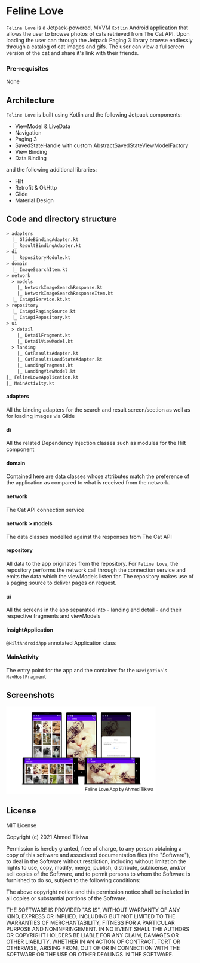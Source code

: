 # Feline Love
`Feline Love` is a Jetpack-powered, MVVM `Kotlin` Android application that allows the user to browse 
photos of cats retrieved from The Cat API. Upon loading the user can through the Jetpack Paging 3
library browse endlessly through a catalog of cat images and gifs. The user can view a fullscreen
version of the cat and share it's link with their friends.

### Pre-requisites
None

## Architecture
`Feline Love` is built using Kotlin and the following Jetpack components:

- ViewModel & LiveData 
- Navigation
- Paging 3
- SavedStateHandle with custom AbstractSavedStateViewModelFactory
- View Binding
- Data Binding

and the following additional libraries:

- Hilt
- Retrofit & OkHttp
- Glide
- Material Design

## Code and directory structure

```
> adapters
  |_ GlideBindingAdapter.kt
  |_ ResultBindingAdapter.kt
> di
  |_ RepositoryModule.kt
> domain
  |_ ImageSearchItem.kt
> network
  > models
    |_ NetworkImageSearchResponse.kt
    |_ NetworkImageSearchResponseItem.kt
  |_ CatApiService.kt.kt
> repository
  |_ CatApiPagingSource.kt
  |_ CatApiRepository.kt
> ui
  > detail
    |_ DetailFragment.kt
    |_ DetailViewModel.kt
  > landing
    |_ CatResultsAdapter.kt
    |_ CatResultsLoadStateAdapter.kt
    |_ LandingFragment.kt
    |_ LandingViewModel.kt
|_ FelineLoveApplication.kt
|_ MainActivity.kt
```

#### adapters
All the binding adapters for the search and result screen/section as well as for loading images via Glide

#### di
All the related Dependency Injection classes such as modules for the Hilt component

#### domain
Contained here are data classes whose attributes match the preference of the application as compared to 
what is received from the network. 

#### network
The Cat API connection service

#### network > models
The data classes modelled against the responses from The Cat API

#### repository
All data to the app originates from the repository. For `Feline Love`, the repository
performs the network call through the connection service and emits the data which the viewModels listen for.
The repository makes use of a paging source to deliver pages on request.

#### ui
All the screens in the app separated into - landing and detail - and their respective fragments and viewModels

#### InsightApplication
`@HiltAndroidApp` annotated Application class

#### MainActivity
The entry point for the app and the container for the `Navigation`'s `NavHostFragment`

## Screenshots
<img src="https://github.com/akitikkx/feline-love/blob/main/screenshots/feline_love_screens.png" width="400">

## License

MIT License

Copyright (c) 2021 Ahmed Tikiwa

Permission is hereby granted, free of charge, to any person obtaining a copy
of this software and associated documentation files (the "Software"), to deal
in the Software without restriction, including without limitation the rights
to use, copy, modify, merge, publish, distribute, sublicense, and/or sell
copies of the Software, and to permit persons to whom the Software is
furnished to do so, subject to the following conditions:

The above copyright notice and this permission notice shall be included in all
copies or substantial portions of the Software.

THE SOFTWARE IS PROVIDED "AS IS", WITHOUT WARRANTY OF ANY KIND, EXPRESS OR
IMPLIED, INCLUDING BUT NOT LIMITED TO THE WARRANTIES OF MERCHANTABILITY,
FITNESS FOR A PARTICULAR PURPOSE AND NONINFRINGEMENT. IN NO EVENT SHALL THE
AUTHORS OR COPYRIGHT HOLDERS BE LIABLE FOR ANY CLAIM, DAMAGES OR OTHER
LIABILITY, WHETHER IN AN ACTION OF CONTRACT, TORT OR OTHERWISE, ARISING FROM,
OUT OF OR IN CONNECTION WITH THE SOFTWARE OR THE USE OR OTHER DEALINGS IN THE
SOFTWARE.
